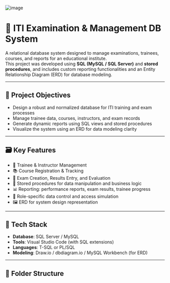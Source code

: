 
![image](https://github.com/user-attachments/assets/e2cd36ec-9e97-4ffc-9913-79d0aff48c1f)

# 🏫 ITI Examination & Management DB System

A relational database system designed to manage examinations, trainees, courses, and reports for an educational institute.  
This project was developed using **SQL (MySQL / SQL Server)** and **stored procedures**, and includes custom reporting functionalities and an Entity Relationship Diagram (ERD) for database modeling.

---

## 📌 Project Objectives

- Design a robust and normalized database for ITI training and exam processes  
- Manage trainee data, courses, instructors, and exam records  
- Generate dynamic reports using SQL views and stored procedures  
- Visualize the system using an ERD for data modeling clarity

---

## 🗃️ Key Features

- 👥 Trainee & Instructor Management  
- 📚 Course Registration & Tracking  
- 📝 Exam Creation, Results Entry, and Evaluation  
- 📄 Stored procedures for data manipulation and business logic  
- 📊 Reporting: performance reports, exam results, trainee progress  
- 🔐 Role-specific data control and access simulation  
- 🖼️ ERD for system design representation  

---

## 🧪 Tech Stack

- **Database**: SQL Server / MySQL  
- **Tools**: Visual Studio Code (with SQL extensions)  
- **Languages**: T-SQL or PL/SQL  
- **Modeling**: Draw.io / dbdiagram.io / MySQL Workbench (for ERD)

---

## 📂 Folder Structure


